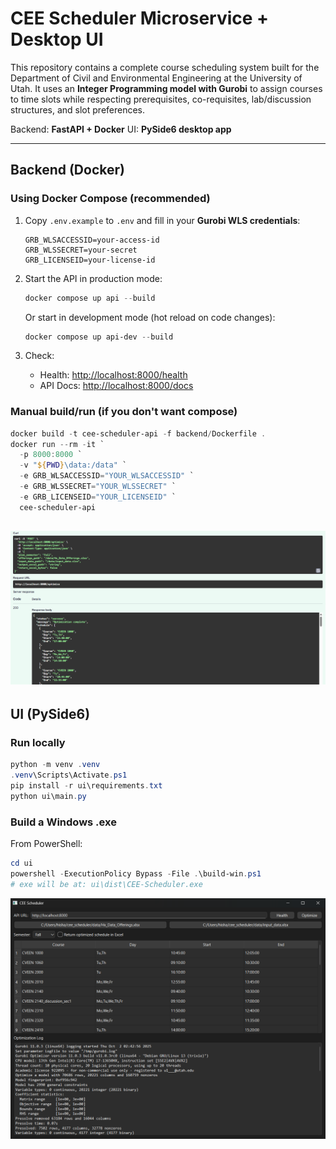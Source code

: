 # CEE Scheduler Microservice + Desktop UI

This repository contains a complete course scheduling system built for the Department of Civil and Environmental Engineering at the University of Utah.
It uses an **Integer Programming model with Gurobi** to assign courses to time slots while respecting prerequisites, co-requisites, lab/discussion structures, and slot preferences.

Backend: **FastAPI + Docker**
UI: **PySide6 desktop app**

---

## Backend (Docker)

### Using Docker Compose (recommended)

1. Copy `.env.example` to `.env` and fill in your **Gurobi WLS credentials**:

   ```env
   GRB_WLSACCESSID=your-access-id
   GRB_WLSSECRET=your-secret
   GRB_LICENSEID=your-license-id
   ```

2. Start the API in production mode:

   ```powershell
   docker compose up api --build
   ```

   Or start in development mode (hot reload on code changes):

   ```powershell
   docker compose up api-dev --build
   ```

3. Check:

   * Health: [http://localhost:8000/health](http://localhost:8000/health)
   * API Docs: [http://localhost:8000/docs](http://localhost:8000/docs)

### Manual build/run (if you don't want compose)

```powershell
docker build -t cee-scheduler-api -f backend/Dockerfile .
docker run --rm -it `
  -p 8000:8000 `
  -v "${PWD}\data:/data" `
  -e GRB_WLSACCESSID="YOUR_WLSACCESSID" `
  -e GRB_WLSSECRET="YOUR_WLSSECRET" `
  -e GRB_LICENSEID="YOUR_LICENSEID" `
  cee-scheduler-api
```
![](backend/API_screenshot.png)
---

## UI (PySide6)

### Run locally

```powershell
python -m venv .venv
.venv\Scripts\Activate.ps1
pip install -r ui\requirements.txt
python ui\main.py
```

### Build a Windows .exe

From PowerShell:

```powershell
cd ui
powershell -ExecutionPolicy Bypass -File .\build-win.ps1
# exe will be at: ui\dist\CEE-Scheduler.exe
```
![](ui/UI_screenshot.png)
